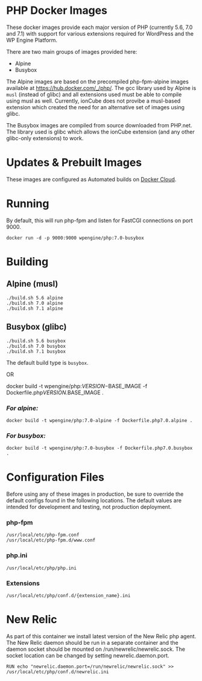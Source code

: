 # PHP Docker Images

These docker images provide each major version of PHP (currently 5.6, 7.0 and 7.1) with support for various extensions required for WordPress and the WP Engine Platform.

There are two main groups of images provided here:
 - Alpine
 - Busybox

The Alpine images are based on the precompiled php-fpm-alpine images available at https://hub.docker.com/_/php/. The gcc library used by Alpine is `musl` (instead of glibc) and all extensions used must be able to compile using musl as well. Currently, ionCube does not provibe a musl-based extension which created the need for an alternative set of images using glibc.

The Busybox images are compiled from source downloaded from PHP.net. The library used is glibc which allows the ionCube extension (and any other glibc-only extensions) to work.

# Updates & Prebuilt Images

These images are configured as Automated builds on [Docker Cloud](https://cloud.docker.com/app/wpengine/repository/docker/wpengine/php).

# Running

By default, this will run php-fpm and listen for FastCGI connections on port 9000.

    docker run -d -p 9000:9000 wpengine/php:7.0-busybox

# Building

## Alpine (musl)
    ./build.sh 5.6 alpine
    ./build.sh 7.0 alpine
    ./build.sh 7.1 alpine
## Busybox (glibc)
    ./build.sh 5.6 busybox
    ./build.sh 7.0 busybox
    ./build.sh 7.1 busybox

The default build type is `busybox`.

OR 

docker build -t wpengine/php:$VERSION-$BASE_IMAGE -f Dockerfile.php$VERSION.$BASE_IMAGE .

### _For alpine:_

    docker build -t wpengine/php:7.0-alpine -f Dockerfile.php7.0.alpine .

### _For busybox:_

    docker build -t wpengine/php:7.0-busybox -f Dockerfile.php7.0.busybox .

# Configuration Files

Before using any of these images in production, be sure to override the default configs found in the following locations. The default values are intended for development and testing, not production deployment.

### php-fpm
```
/usr/local/etc/php-fpm.conf
/usr/local/etc/php-fpm.d/www.conf
```
### php.ini
```
/usr/local/etc/php/php.ini
```
### Extensions
```
/usr/local/etc/php/conf.d/{extension_name}.ini
```

# New Relic

As part of this container we install latest version of the New Relic php agent. The New Relic daemon should be run in a separate container and the daemon socket should be mounted on /run/newrelic/newrelic.sock.  The socket location can be changed by setting newrelic.daemon.port.

```
RUN echo "newrelic.daemon.port=/run/newrelic/newrelic.sock" >> /usr/local/etc/php/conf.d/newrelic.ini
```
